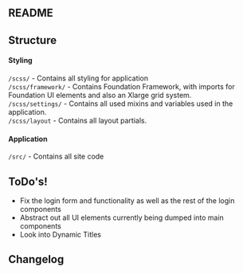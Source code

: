 ## README 

## Structure
#### Styling

`/scss/` - Contains all styling for application  
`/scss/framework/` - Contains Foundation Framework, with imports for Foundation UI elements and also an Xlarge grid system.  
`/scss/settings/` - Contains all used mixins and variables used in the application.  
`/scss/layout` - Contains all layout partials.  

#### Application

`/src/` - Contains all site code

## ToDo's!

* Fix the login form and functionality as well as the rest of the login components
* Abstract out all UI elements currently being dumped into main components
* Look into Dynamic Titles

## Changelog  